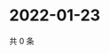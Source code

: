 # 2022-01-23

共 0 条

<!-- BEGIN WEIBO -->
<!-- 最后更新时间 Sun Jan 23 2022 13:09:58 GMT+0800 (China Standard Time) -->

<!-- END WEIBO -->
